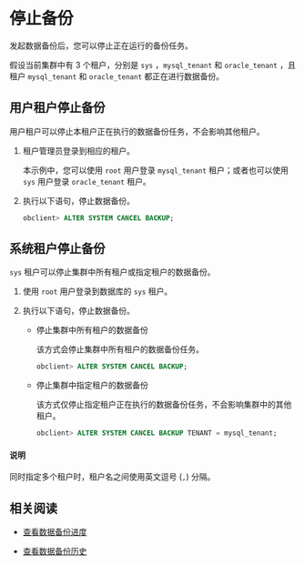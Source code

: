 # 停止备份

发起数据备份后，您可以停止正在运行的备份任务。

假设当前集群中有 3 个租户，分别是 `sys` ，`mysql_tenant` 和 `oracle_tenant` ，且租户 `mysql_tenant` 和 `oracle_tenant` 都正在进行数据备份。

## 用户租户停止备份

用户租户可以停止本租户正在执行的数据备份任务，不会影响其他租户。

1. 租户管理员登录到相应的租户。

   本示例中，您可以使用 `root` 用户登录 `mysql_tenant` 租户；或者也可以使用 `sys` 用户登录 `oracle_tenant` 租户。

2. 执行以下语句，停止数据备份。

    ```sql
    obclient> ALTER SYSTEM CANCEL BACKUP;
    ```

## 系统租户停止备份

`sys` 租户可以停止集群中所有租户或指定租户的数据备份。

1. 使用 `root` 用户登录到数据库的 `sys` 租户。

2. 执行以下语句，停止数据备份。

   * 停止集群中所有租户的数据备份

       该方式会停止集群中所有租户的数据备份任务。

       ```sql
       obclient> ALTER SYSTEM CANCEL BACKUP;
       ```

   * 停止集群中指定租户的数据备份

        该方式仅停止指定租户正在执行的数据备份任务，不会影响集群中的其他租户。

        ```sql
        obclient> ALTER SYSTEM CANCEL BACKUP TENANT = mysql_tenant;
        ```

  <main id="notice" type='explain'>
    <h4>说明</h4>
    <p>同时指定多个租户时，租户名之间使用英文逗号 (<code>,</code>) 分隔。</p>
  </main>

## 相关阅读

* [查看数据备份进度](5.view-data-backup-progress.md)

* [查看数据备份历史](6.view-data-backup-history.md)
